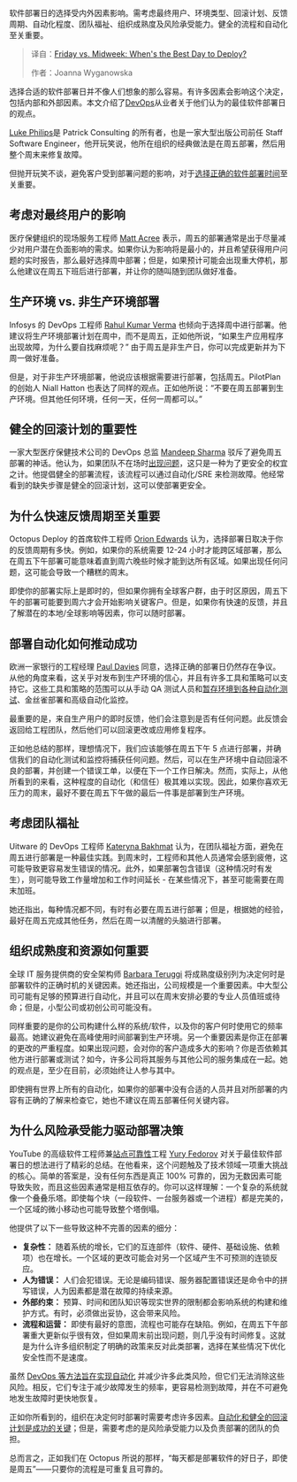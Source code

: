 
<!--
title: 部署日选择：周五还是工作日？
cover: https://cdn.thenewstack.io/media/2025/09/1008cbbd-sigmund-aqta5e6mcnu-unsplash-scaled.jpg
summary: 软件部署日的选择受内外因素影响。需考虑最终用户、环境类型、回滚计划、反馈周期、自动化程度、团队福祉、组织成熟度及风险承受能力。健全的流程和自动化至关重要。
-->

软件部署日的选择受内外因素影响。需考虑最终用户、环境类型、回滚计划、反馈周期、自动化程度、团队福祉、组织成熟度及风险承受能力。健全的流程和自动化至关重要。

> 译自：[Friday vs. Midweek: When's the Best Day to Deploy?](https://thenewstack.io/friday-vs-midweek-whens-the-best-day-to-deploy/)
> 
> 作者：Joanna Wyganowska

选择合适的软件部署日并不像人们想象的那么容易。有许多因素会影响这个决定，包括内部和外部因素。本文介绍了[DevOps](https://thenewstack.io/platform-engineering/platform-engineering-what-is-it-and-who-does-it/)从业者关于他们认为的最佳软件部署日的观点。

[Luke Philips](https://www.linkedin.com/in/lukephilips/)是 Patrick Consulting 的所有者，也是一家大型出版公司前任 Staff Software Engineer，他开玩笑说，他所在组织的经典做法是在周五部署，然后用整个周末来修复故障。

但抛开玩笑不谈，避免客户受到部署问题的影响，对于[选择正确的软件部署时间](https://thenewstack.io/how-time-plays-a-crucial-role-in-aggregating-mobile-data/)至关重要。

## 考虑对最终用户的影响

医疗保健组织的现场服务工程师 [Matt Acree](https://www.linkedin.com/in/matt-acree-1383442/) 表示，周五的部署通常是出于尽量减少对用户潜在负面影响的需求。如果你认为影响将是最小的，并且希望获得用户问题的实时报告，那么最好选择周中部署；但是，如果预计可能会出现重大停机，那么他建议在周五下班后进行部署，并让你的随叫随到团队做好准备。

## 生产环境 vs. 非生产环境部署

Infosys 的 DevOps 工程师 [Rahul Kumar Verma](https://www.linkedin.com/in/rahul-kumar-verma-558812161/?originalSubdomain=in) 也倾向于选择周中进行部署。他建议将生产环境部署计划在周中，而不是周五，正如他所说，“如果生产应用程序出现故障，为什么要自找麻烦呢？” 由于周五是非生产日，你可以完成更新并为下周一做好准备。

但是，对于非生产环境部署，他说应该根据需要进行部署，包括周五。PilotPlan 的创始人 Niall Hatton 也表达了同样的观点。正如他所说：“不要在周五部署到生产环境。但其他任何环境，任何一天，任何一周都可以。”

## 健全的回滚计划的重要性

一家大型医疗保健技术公司的 DevOps 总监 [Mandeep Sharma](https://www.linkedin.com/in/mandeep-sharma-8517a92a0/?trk=public_profile_samename-profile&originalSubdomain=in) 驳斥了避免周五部署的神话。他认为，如果团队不在场时[出现问题](https://thenewstack.io/automation-all-fun-and-games-until-something-goes-wrong/)，这只是一种为了更安全的权宜之计。他提倡健全的部署流程，该流程可以通过自动化/SRE 来检测故障。他经常看到的缺失步骤是健全的回滚计划，这可以使部署更安全。

## 为什么快速反馈周期至关重要

Octopus Deploy 的首席软件工程师 [Orion Edwards](https://www.linkedin.com/in/orionedwards/?originalSubdomain=nz) 认为，选择部署日取决于你的反馈周期有多快。例如，如果你的系统需要 12-24 小时才能跨区域部署，那么在周五下午部署可能意味着直到周六晚些时候才能到达所有区域。如果出现任何问题，这可能会导致一个糟糕的周末。

即使你的部署实际上是即时的，但如果你拥有全球客户群，由于时区原因，周五下午的部署可能要到周六才会开始影响关键客户。但是，如果你有快速的反馈，并且了解潜在的本地/全球影响等因素，你可以随时部署。

## 部署自动化如何推动成功

欧洲一家银行的工程经理 [Paul Davies](https://www.linkedin.com/in/paulthecyclist/) 同意，选择正确的部署日仍然存在争议。从他的角度来看，这关乎对发布到生产环境的信心，并且有许多工具和策略可以支持它。这些工具和策略的范围可以从手动 QA 测试人员和[暂存环境到各种自动化测试](https://thenewstack.io/metalbears-mirrord-gives-ai-agents-a-staging-environment-to-test-their-code/)、金丝雀部署和高级自动化监控。

最重要的是，来自生产用户的即时反馈，他们会注意到是否有任何问题。此反馈会返回给工程团队，然后他们可以回滚更改或应用修复程序。

正如他总结的那样，理想情况下，我们应该能够在周五下午 5 点进行部署，并确信我们的自动化测试和监控将捕获任何问题。然后，可以在生产环境中自动回滚不良的部署，并创建一个错误工单，以便在下一个工作日解决。然而，实际上，从他所看到的来看，这种程度的自动化（和信任）极其难以实现。因此，如果你喜欢无压力的周末，最好不要在周五下午做的最后一件事是部署到生产环境。

## 考虑团队福祉

Uitware 的 DevOps 工程师 [Kateryna Bakhmat](https://dou.ua/users/kateryna-bakhmat/) 认为，在团队福祉方面，避免在周五进行部署是一种最佳实践。到周末时，工程师和其他人员通常会感到疲倦，这可能导致更容易发生错误的情况。此外，如果部署包含错误（这种情况时有发生），则可能导致工作量增加和工作时间延长 - 在某些情况下，甚至可能需要在周末加班。

她还指出，每种情况都不同，有时有必要在周五进行部署；但是，根据她的经验，最好在周五完成其他任务，然后在周一以清醒的头脑进行部署。

## 组织成熟度和资源如何重要

全球 IT 服务提供商的安全架构师 [Barbara Teruggi](https://www.linkedin.com/in/barbara-teruggi/?originalSubdomain=es) 将成熟度级别列为决定何时是部署软件的正确时机的关键因素。她还指出，公司规模是一个重要因素。中大型公司可能有足够的预算进行自动化，并且可以在周末安排必要的专业人员值班或待命；但是，小型公司或初创公司可能没有。

同样重要的是你的公司构建什么样的系统/软件，以及你的客户何时使用它的频率最高。她建议避免在高峰使用时间部署到生产环境。另一个重要因素是你正在部署的更改的严重程度。如果出现问题，会对你的客户造成多大的影响？你是否依赖其他方进行部署或测试？如今，许多公司将其服务与其他公司的服务集成在一起。她的观点是，至少在目前，必须始终让人参与其中。

即使拥有世界上所有的自动化，如果你的部署中没有合适的人员并且对所部署的内容有正确的了解来检查它，她也不建议在周五部署任何关键内容。

## 为什么风险承受能力驱动部署决策

YouTube 的高级软件工程师兼[站点可靠性](https://thenewstack.io/google-sre-site-reliability-engineering-at-a-global-scale/)工程 [Yury Fedorov](https://www.linkedin.com/in/yury-fedorov-0910a09/) 对关于最佳软件部署日的想法进行了精彩的总结。在他看来，这个问题触及了技术领域一项重大挑战的核心。简单的答案是，没有任何东西是真正 100% 可靠的，因为无数因素可能导致失败，而且这些因素通常是相互依存的。你可以这样理解：一个复杂的系统就像一个叠叠乐塔。即使每个块（一段软件、一台服务器或一个进程）都是完美的，一个区域的微小移动也可能导致整个塔倒塌。

他提供了以下一些导致这种不完善的因素的细分：

* **复杂性：** 随着系统的增长，它们的互连部件（软件、硬件、基础设施、依赖项）也在增长。一个区域的更改可能会对另一个区域产生不可预测的连锁反应。
* **人为错误：** 人们会犯错误。无论是编码错误、服务器配置错误还是命令中的拼写错误，人为因素都是潜在故障的持续来源。
* **外部约束：** 预算、时间和团队知识等现实世界的限制都会影响系统的构建和维护方式。有时，必须做出妥协，这会带来风险。
* **流程和运营：** 即使有最好的意图，流程也可能存在缺陷。例如，在周五下午部署重大更新似乎很有效，但如果周末前出现问题，则几乎没有时间修复。这就是为什么许多组织制定了明确的政策来反对此类部署，选择在某些情况下优化安全性而不是速度。

虽然 [DevOps 等方法旨在实现自动化](https://thenewstack.io/automate-devops-with-an-everything-as-code-approach/) 并减少许多此类风险，但它们无法消除这些风险。相反，它们专注于减少故障发生的频率，更容易检测到故障，并在不可避免地发生故障时更快地恢复。

正如你所看到的，组织在决定何时部署时需要考虑许多因素。[自动化和健全的回滚计划是成功的关键](https://thenewstack.io/release-automation-key-considerations/)；但是，需要考虑的是风险承受能力以及负责部署的团队的负担。

总而言之，正如我们在 Octopus 所说的那样，“每天都是部署软件的好日子，即使是周五”——只要你的流程是可重复且可靠的。